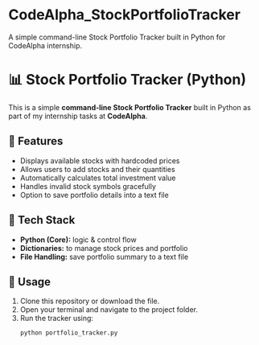 # CodeAlpha_StockPortfolioTracker
A simple command-line Stock Portfolio Tracker built in Python for CodeAlpha internship.
# 📊 Stock Portfolio Tracker (Python)

This is a simple **command-line Stock Portfolio Tracker** built in Python as part of my internship tasks at **CodeAlpha**.

## 🔹 Features
- Displays available stocks with hardcoded prices
- Allows users to add stocks and their quantities
- Automatically calculates total investment value
- Handles invalid stock symbols gracefully
- Option to save portfolio details into a text file

## 🔹 Tech Stack
- **Python (Core):** logic & control flow
- **Dictionaries:** to manage stock prices and portfolio
- **File Handling:** save portfolio summary to a text file

## 🔹 Usage
1. Clone this repository or download the file.
2. Open your terminal and navigate to the project folder.
3. Run the tracker using:
   ```bash
   python portfolio_tracker.py
